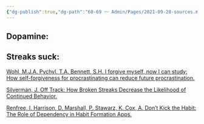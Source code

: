 ```yaml
---
{"dg-publish":true,"dg-path":"60-69 〰️ Admin/Pages/2021-09-28-sources.md","dg-permalink":"sources","permalink":"/sources/","title":"Sources","noteIcon":"","created":"20210928","updated":"2023-08-03T17:08:26.000-04:00"}
---
```



## Dopamine:

## Streaks suck:

[Wohl, M.J.A. Pychyl, T.A. Bennett, S.H. I forgive myself, now I can study: How self-forgiveness for procrastinating can reduce future procrastination.](https://www.sciencedirect.com/science/article/abs/pii/S0191886910000474)

[Silverman, J. Off Track: How Broken Streaks Decrease the Likelihood of Continued Behavior.](https://bakerretail.wharton.upenn.edu/phd-grants/jackie-silverman-2/)

[Renfree, I. Harrison, D. Marshall, P. Stawarz, K. Cox, A. Don’t Kick the Habit: The Role of Dependency in Habit Formation Apps.](https://discovery.ucl.ac.uk/id/eprint/1477627/1/Chi%202016%20LBW%202.1%20camera%20ready.pdf)
